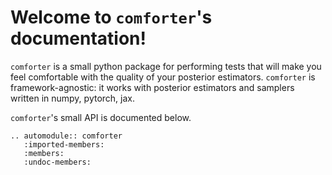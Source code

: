# Welcome to `comforter`'s documentation!

`comforter` is a small python package for performing tests that will make you feel
comfortable with the quality of your posterior estimators. `comforter` is framework-agnostic:
it works with posterior estimators and samplers written in numpy, pytorch, jax.

`comforter`'s small API is documented below.

```{eval-rst}
.. automodule:: comforter
   :imported-members:
   :members:
   :undoc-members:
```

